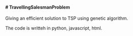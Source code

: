 <h4># TravellingSalesmanProblem</h4>
<p>Giving an efficient solution to TSP using genetic algorithm.</p>
<p>The code is writteh in python, javascript, html.</p>
